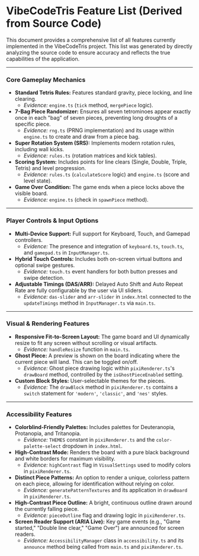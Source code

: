 # VibeCodeTris Feature List (Derived from Source Code)

This document provides a comprehensive list of all features currently implemented in the VibeCodeTris project. This list was generated by directly analyzing the source code to ensure accuracy and reflects the true capabilities of the application.

---

### **Core Gameplay Mechanics**

*   **Standard Tetris Rules:** Features standard gravity, piece locking, and line clearing.
    *   *Evidence:* `engine.ts` (`tick` method, `mergePiece` logic).
*   **7-Bag Piece Randomizer:** Ensures all seven tetrominoes appear exactly once in each "bag" of seven pieces, preventing long droughts of a specific piece.
    *   *Evidence:* `rng.ts` (PRNG implementation) and its usage within `engine.ts` to create and draw from a piece bag.
*   **Super Rotation System (SRS):** Implements modern rotation rules, including wall kicks.
    *   *Evidence:* `rules.ts` (rotation matrices and kick tables).
*   **Scoring System:** Includes points for line clears (Single, Double, Triple, Tetris) and level progression.
    *   *Evidence:* `rules.ts` (`calculateScore` logic) and `engine.ts` (score and level state).
*   **Game Over Condition:** The game ends when a piece locks above the visible board.
    *   *Evidence:* `engine.ts` (check in `spawnPiece` method).

---

### **Player Controls & Input Options**

*   **Multi-Device Support:** Full support for Keyboard, Touch, and Gamepad controllers.
    *   *Evidence:* The presence and integration of `keyboard.ts`, `touch.ts`, and `gamepad.ts` in `InputManager.ts`.
*   **Hybrid Touch Controls:** Includes both on-screen virtual buttons and optional swipe gestures.
    *   *Evidence:* `touch.ts` event handlers for both button presses and swipe detection.
*   **Adjustable Timings (DAS/ARR):** Delayed Auto Shift and Auto Repeat Rate are fully configurable by the user via UI sliders.
    *   *Evidence:* `das-slider` and `arr-slider` in `index.html` connected to the `updateTimings` method in `InputManager.ts` via `main.ts`.

---

### **Visual & Rendering Features**

*   **Responsive Fit-to-Screen Layout:** The game board and UI dynamically resize to fit any screen without scrolling or visual artifacts.
    *   *Evidence:* `handleResize` function in `main.ts`.
*   **Ghost Piece:** A preview is shown on the board indicating where the current piece will land. This can be toggled on/off.
    *   *Evidence:* Ghost piece drawing logic within `pixiRenderer.ts`'s `drawBoard` method, controlled by the `isGhostPieceEnabled` setting.
*   **Custom Block Styles:** User-selectable themes for the pieces.
    *   *Evidence:* The `drawBlock` method in `pixiRenderer.ts` contains a `switch` statement for `'modern'`, `'classic'`, and `'nes'` styles.

---

### **Accessibility Features**

*   **Colorblind-Friendly Palettes:** Includes palettes for Deuteranopia, Protanopia, and Tritanopia.
    *   *Evidence:* `THEMES` constant in `pixiRenderer.ts` and the `color-palette-select` dropdown in `index.html`.
*   **High-Contrast Mode:** Renders the board with a pure black background and white borders for maximum visibility.
    *   *Evidence:* `highContrast` flag in `VisualSettings` used to modify colors in `pixiRenderer.ts`.
*   **Distinct Piece Patterns:** An option to render a unique, colorless pattern on each piece, allowing for identification without relying on color.
    *   *Evidence:* `generatePatternTextures` and its application in `drawBoard` in `pixiRenderer.ts`.
*   **High-Contrast Piece Outline:** A bright, continuous outline drawn around the currently falling piece.
    *   *Evidence:* `pieceOutline` flag and drawing logic in `pixiRenderer.ts`.
*   **Screen Reader Support (ARIA Live):** Key game events (e.g., "Game started," "Double line clear," "Game Over") are announced for screen readers.
    *   *Evidence:* `AccessibilityManager` class in `accessibility.ts` and its `announce` method being called from `main.ts` and `pixiRenderer.ts`.
